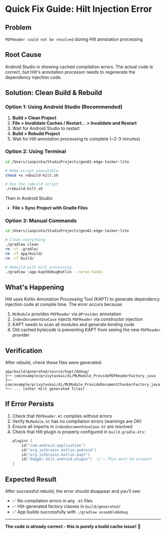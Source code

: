 # Quick Fix Guide: Hilt Injection Error

## Problem
`PDFReader could not be resolved` during Hilt annotation processing

## Root Cause
Android Studio is showing cached compilation errors. The actual code is correct, but Hilt's annotation processor needs to regenerate the dependency injection code.

## Solution: Clean Build & Rebuild

### Option 1: Using Android Studio (Recommended)
1. **Build > Clean Project**
2. **File > Invalidate Caches / Restart... > Invalidate and Restart**
3. Wait for Android Studio to restart
4. **Build > Rebuild Project**
5. Wait for Hilt annotation processing to complete (~2-3 minutes)

### Option 2: Using Terminal
```bash
cd /Users/ianpinto/StudioProjects/genAI-edge-tasker-lite

# Make script executable
chmod +x rebuild-hilt.sh

# Run the rebuild script
./rebuild-hilt.sh
```

Then in Android Studio:
- **File > Sync Project with Gradle Files**

### Option 3: Manual Commands
```bash
cd /Users/ianpinto/StudioProjects/genAI-edge-tasker-lite

# Clean everything
./gradlew clean
rm -rf .gradle/
rm -rf app/build/
rm -rf build/

# Rebuild with Hilt processing
./gradlew :app:kaptDebugKotlin --rerun-tasks
```

## What's Happening
Hilt uses Kotlin Annotation Processing Tool (KAPT) to generate dependency injection code at compile time. The error occurs because:

1. `MLModule` provides `PDFReader` via `@Provides` annotation
2. `IndexDocumentUseCase` injects `PDFReader` via constructor injection
3. KAPT needs to scan all modules and generate binding code
4. Old cached bytecode is preventing KAPT from seeing the new `PDFReader` provider

## Verification
After rebuild, check these files were generated:
```
app/build/generated/source/kapt/debug/
├── com/example/privytaskai/di/MLModule_ProvidePDFReaderFactory.java
├── com/example/privytaskai/di/MLModule_ProvideDocumentChunkerFactory.java
└── ... (other Hilt generated files)
```

## If Error Persists
1. Check that `PDFReader.kt` compiles without errors
2. Verify `MLModule.kt` has no compilation errors (warnings are OK)
3. Ensure all imports in `IndexDocumentUseCase.kt` are resolved
4. Check that Hilt plugin is properly configured in `build.gradle.kts`:
   ```kotlin
   plugins {
       id("com.android.application")
       id("org.jetbrains.kotlin.android")
       id("org.jetbrains.kotlin.kapt")
       id("dagger.hilt.android.plugin")  // ← This must be present
   }
   ```

## Expected Result
After successful rebuild, the error should disappear and you'll see:
- ✅ No compilation errors in any `.kt` files
- ✅ Hilt-generated factory classes in `build/generated/`
- ✅ App builds successfully with `./gradlew assembleDebug`

---

**The code is already correct - this is purely a build cache issue!** 🎯

